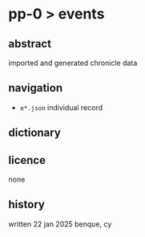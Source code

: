 # pp-0 > events
## abstract
imported and generated chronicle data

## navigation
- `e*.json` individual record

## dictionary 

## licence
none

## history
written 22 jan 2025 benque, cy